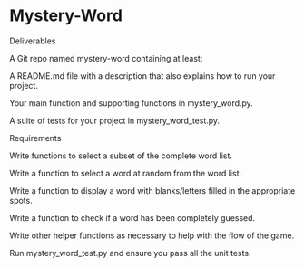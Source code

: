 # Mystery-Word

Deliverables

A Git repo named mystery-word containing at least:

   A README.md file with a description that also explains how to run your project.
   
   Your main function and supporting functions in mystery_word.py.
   
   A suite of tests for your project in mystery_word_test.py.


Requirements

Write functions to select a subset of the complete word list.

Write a function to select a word at random from the word list.

Write a function to display a word with blanks/letters filled in the appropriate spots.

Write a function to check if a word has been completely guessed.

Write other helper functions as necessary to help with the flow of the game.

Run mystery_word_test.py and ensure you pass all the unit tests.
